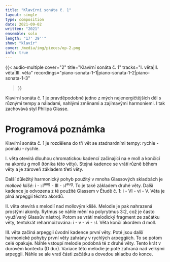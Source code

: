```yaml
---
title: "Klavírní sonáta č. 1"
layout: single
type: composition
date: 2021-09-02
written: "2021"
ensemble: solo
length: "17' 39''"
show: "klavír"
cover: /media/img/pieces/op-2.png
info: true
---
```


{{< audio-multiple
    cover="2"
    title="Klavírní sonáta č. 1"
    tracks="I. věta|II. věta|III. věta"
    recordings="piano-sonata-1-1|piano-sonata-1-2|piano-sonata-1-3"
>}}

Klavírní sonáta č. 1 je pravděpodobně jedno z mých nejenergičtějších děl s různými tempy a náladami, nahlými změnami a zajímavými harmoniemi. I tak zachovává styl Philipa Glasse.

# Programová poznámka

Klavírní sonáta č. 1 je rozdělena do tří vět se stadnardními tempy: rychle - pomalu - rychle.

I. věta otevírá dlouhou chromatickou kadencí začínající na e moll a končící na akordu g moll (tónika této věty). Stejná kadence se vrátí různě během věty a je zároveň základem třetí věty.

Další důležitý harmonický pohyb použitý v mnoha Glassových skladbách je *mollové klišé*: i - &#9837;I<sup>aug</sup> - III - &#9837;I<sup>aug</sup>. To je také základem druhé věty. Další kadence je odvozena z té použité Glassem v Étudě č. 1: i - VI - vi - V. Věta je plná arpeggií těchto akordů. 

II. věta otevírá s melodií nad mollovým klišé. Melodie je pak nahrazená prostými akordy. Rytmus se náhle mění na polyrytmus 3:2, což je často využívaný Glassův nástroj. Potom se vrátí melodický fragment ze začátku věty, tentokrát reharmoizována: i - v - vi - &#9837;I. Věta končí akordem d moll.

III. věta začíná arpeggii úvodní kadence první věty. Poté jsou další harmonické pohyby první věty zahrány v rychlých arpeggiích. To se potom celé opakuje. Náhle vstoupí melodie podobná té z druhé věty. Tento krát v durovém kontextu (D dur). Variace této melodie je poté zahraná nad velkými arpeggii. Náhle se ale vratí části začátku a dovedou skladbu do konce.